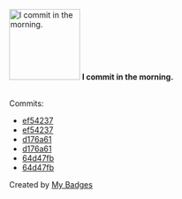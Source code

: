 <img src="https://my-badges.github.io/my-badges/morning-commits.png" alt="I commit in the morning." title="I commit in the morning." width="128">
<strong>I commit in the morning.</strong>
<br><br>

Commits:

- <a href="https://github.com/gmuloc/j2lint/commit/ef5423735bf9ece45df096c2358966df3ce9ba11">ef54237</a>
- <a href="https://github.com/aristanetworks/j2lint/commit/ef5423735bf9ece45df096c2358966df3ce9ba11">ef54237</a>
- <a href="https://github.com/gmuloc/j2lint/commit/d176a618dfbb2394c033eff380944e1e423ab36c">d176a61</a>
- <a href="https://github.com/aristanetworks/j2lint/commit/d176a618dfbb2394c033eff380944e1e423ab36c">d176a61</a>
- <a href="https://github.com/gmuloc/j2lint/commit/64d47fbfe8b13afc168287c27731352a17cc1244">64d47fb</a>
- <a href="https://github.com/aristanetworks/j2lint/commit/64d47fbfe8b13afc168287c27731352a17cc1244">64d47fb</a>


Created by <a href="https://github.com/my-badges/my-badges">My Badges</a>